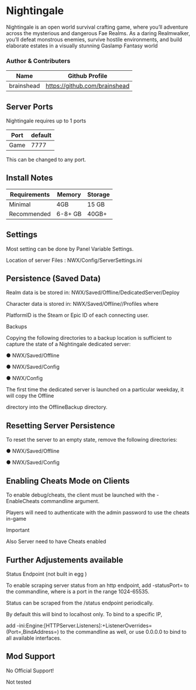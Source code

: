 # Nightingale

Nightingale is an open world survival crafting game, where you’ll adventure across the mysterious and dangerous Fae Realms. As a daring Realmwalker, you’ll defeat monstrous enemies, survive hostile environments, and build elaborate estates in a visually stunning Gaslamp Fantasy world

 ### Author & Contributers
| Name        | Github Profile  |
| ------------- |-------------|
|   brainshead   | https://github.com/brainshead |

## Server Ports

Nightingale requires up to 1 ports

| Port    | default       |
|---------|---------------|
| Game    | 7777          |

This can be changed to any port.

## Install Notes

| Requirements        | Memory| Storage | 
|---------------------|-------|---------|
| Minimal             | 4GB   | 15 GB   |
| Recommended         | 6-8+ GB| 40GB+  |


## Settings

Most setting can be done by Panel Variable Settings.

Location of server Files : NWX/Config/ServerSettings.ini

## Persistence (Saved Data)

Realm data is be stored in: NWX/Saved/Offline/DedicatedServer/Deploy

Character data is stored in: NWX/Saved/Offline/<PlatformID>/Profiles where

PlatformID is the Steam or Epic ID of each connecting user.

Backups

Copying the following directories to a backup location is sufficient to capture the state of a Nightingale dedicated server:

● NWX/Saved/Offline

● NWX/Saved/Config

● NWX/Config

The first time the dedicated server is launched on a particular weekday, it will copy the Offline

directory into the OfflineBackup directory.

## Resetting Server Persistence

To reset the server to an empty state, remove the following directories:

● NWX/Saved/Offline

● NWX/Saved/Config

## Enabling Cheats Mode on Clients
To enable debug/cheats, the client must be launched with the -EnableCheats commandline argument.

Players will need to authenticate with the admin password to use the cheats in-game
> [!IMPORTANT]
> Also Server need to have Cheats enabled

## Further Adjustements available

Status Endpoint (not built in egg )

To enable scraping server status from an http endpoint, add -statusPort=<port> to the commandline, where <port> is a port in the range 1024-65535.

Status can be scraped from  the /status endpoint periodically.

By default this will bind to localhost only. To bind to a specific IP, 

add -ini:Engine:[HTTPServer.Listeners]:+ListenerOverrides=(Port=<port>,BindAddress=<IP>) to the commandline as well, or use 0.0.0.0 to bind to all available interfaces.

## Mod Support
No Official Support!

Not tested

